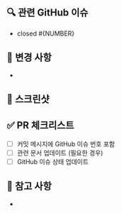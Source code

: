 ## 🔍 관련 GitHub 이슈

- closed #{NUMBER}

## 📝 변경 사항

<!-- 이번 PR에서 작업한 내용을 명확히 기술해주세요 -->

- 

## 📸 스크린샷

## ✅ PR 체크리스트

- [ ] 커밋 메시지에 GitHub 이슈 번호 포함
- [ ] 관련 문서 업데이트 (필요한 경우)
- [ ] GitHub 이슈 상태 업데이트

## 📌 참고 사항

- 
